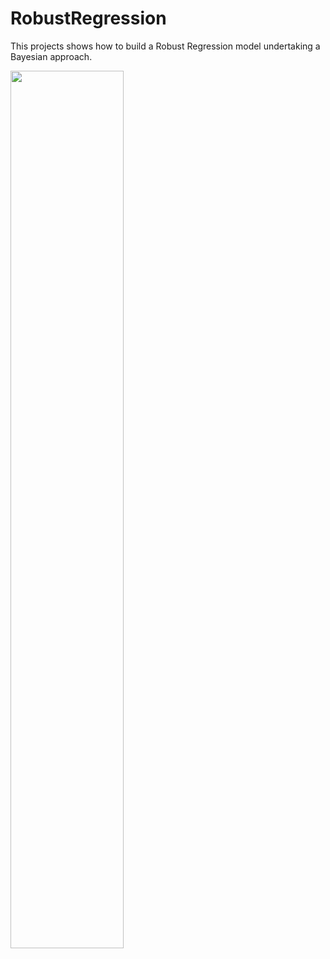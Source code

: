 # RobustRegression

This projects shows how to build a Robust Regression model undertaking a Bayesian approach.

<img src="https://user-images.githubusercontent.com/83544651/148597791-d868f19f-29e5-44d3-ba4d-688bd2418e4a.png" width="60%" height="60%">
